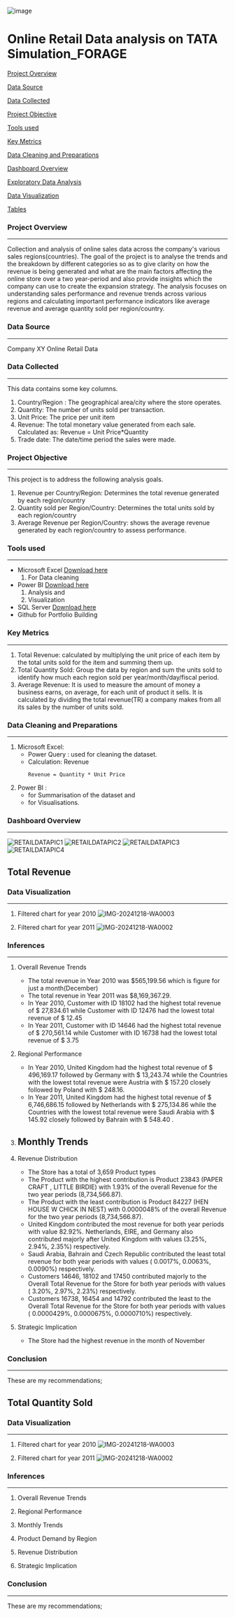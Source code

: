 ![image](https://github.com/user-attachments/assets/4c9aac5b-3638-4938-bde1-f77410c4f7eb)
# Online Retail Data analysis on TATA Simulation_FORAGE

[Project Overview](#project-overview) 

[Data Source](#data-source)

[Data Collected](#data-collected)

[Project Objective ](#project-objective)

[Tools used](#tools-used)

[Key Metrics](#key-metrics)

[Data Cleaning and Preparations](#data-cleaning-and-preparations)

[Dashboard Overview](#dashboard-overview)

[Exploratory Data Analysis](#exploratory-data-analysis)

[Data Visualization](#data-visualization)

[Tables](#tables)

### Project Overview
---
Collection and analysis of online sales data across the company's various sales regions(countries). The goal of the project is to analyse the trends and the breakdown by different categories so as to give clarity on how the revenue is being generated and what are the main factors affecting the online store over a two year-period and also provide insights which the company can use to create the expansion strategy. The analysis focuses on understanding sales performance and revenue trends across various regions and calculating important performance indicators like average revenue and average quantity sold per region/country. 
    
### Data Source
---    
Company XY Online Retail Data

### Data Collected
---    
This data contains some key columns.
1. Country/Region : The geographical area/city where the store operates.
2. Quantity: The number of units sold per transaction.
3. Unit Price: The price per unit item
4. Revenue: The total monetary value generated from each sale. Calculated as: Revenue = Unit Price*Quantity
5. Trade date: The date/time period the sales were made.
  
  
### Project Objective  
--- 
This project is to address the following analysis goals.
1. Revenue per Country/Region: Determines the total revenue generated by each region/country
2. Quantity sold per Region/Country: Determines the total units sold by each region/country
3. Average Revenue per Region/Country: shows the average revenue generated by each region/country to assess performance.
    
### Tools used
---
- Microsoft Excel [Download here](https://github.com/Oluwakemi-moyin/Retail_Data/blob/aa2e94b4f7b37806d1db4239b612b9f8dab62e00/Online%20Retail%20Data%20Set.xlsx)
  1. For Data cleaning
- Power BI [Download here](https://github.com/Oluwakemi-moyin/Retail_Data/blob/aa2e94b4f7b37806d1db4239b612b9f8dab62e00/TATA%20Online%20Retail%20Data%20Analysis.pbix)
  1. Analysis and
  2. Visualization
- SQL Server [Download here](https://github.com/Oluwakemi-moyin/Retail_Data/blob/aa2e94b4f7b37806d1db4239b612b9f8dab62e00/SQLQueryOnline-retail-data-%20TATA.sql)
- Github for Portfolio Building

### Key Metrics
---
1. Total Revenue: calculated by multiplying the unit price of each item by the total units sold for the item and summing them up.
2. Total Quantity Sold: Group the data by region and sum the units sold to identify how much each region sold per year/month/day/fiscal period.
3. Average Revenue: It is used to measure the amount of money a business earns, on average, for each unit of product it sells. It is calculated by dividing the total revenue(TR) a company makes from all its sales by the number of units sold.

### Data Cleaning and Preparations
---
1. Microsoft Excel:
   - Power Query : used for cleaning the dataset.
   - Calculation: Revenue
     ```
     Revenue = Quantity * Unit Price
     ```
2. Power BI :
   - for Summarisation of the dataset and
   - for Visualisations.
  
### Dashboard Overview
---

![RETAILDATAPIC1](https://github.com/user-attachments/assets/a073898a-2e64-49e4-8baf-50b699173295) ![RETAILDATAPIC2](https://github.com/user-attachments/assets/76bee428-955c-4671-b667-78320568a653)
![RETAILDATAPIC3](https://github.com/user-attachments/assets/1d037451-34bb-44e6-afd1-9c777fc8b778) ![RETAILDATAPIC4](https://github.com/user-attachments/assets/7ab74369-d7a5-4b82-b073-1023e4387bfd)


## Total Revenue

### Data Visualization
---

1. Filtered chart for year 2010
![IMG-20241218-WA0003](https://github.com/user-attachments/assets/e3d052a5-1fd5-4c31-9b7c-1ed81ef6b431)

   
2. Filtered chart for year 2011
![IMG-20241218-WA0002](https://github.com/user-attachments/assets/e588030e-23a8-4a99-bc3e-8c0f87292272)


### Inferences
---
1. Overall Revenue Trends
   - The total revenue in Year 2010 was $565,199.56 which is figure for just a month(December)
   - The total revenue in Year 2011 was $8,169,367.29.
   - In Year 2010, Customer with ID 18102 had the highest total revenue of $ 27,834.61 while Customer with ID 12476 had the lowest total revenue of $ 12.45
   - In Year 2011, Customer with ID 14646 had the highest total revenue of $ 270,561.14 while Customer with ID 16738 had the lowest total revenue of $ 3.75
   
2. Regional Performance
   - In Year 2010, United Kingdom had the highest total revenue of $ 496,169.17 followed by Germany with $ 13,243.74 while the Countries with the lowest total revenue were Austria with $ 157.20 closely followed by Poland with      $ 248.16.
   - In Year 2011, United Kingdom had the highest total revenue of $ 6,746,686.15 followed by Netherlands with $ 275,134.86 while the Countries with the lowest total revenue were Saudi Arabia with $ 145.92 closely followed by      Bahrain with $ 548.40 .
3. Monthly Trends
   - 
4. Revenue Distribution
   - The Store has a total of 3,659 Product types
   - The Product with the highest contribution is Product 23843 (PAPER CRAFT , LITTLE BIRDIE) with 1.93% of the overall Revenue for the two year periods (8,734,566.87).
   - The Product with the least contribution is Product 84227 (HEN HOUSE W CHICK IN NEST) with 0.0000048% of the overall Revenue for the two year periods (8,734,566.87).
   - United Kingdom contributed the most revenue for both year periods with value 82.92%. Netherlands, EIRE, and Germany also contributed majorly after United Kingdom with values (3.25%, 2.94%, 2.35%) respectively.
   - Saudi Arabia, Bahrain and Czech Republic contributed the least total revenue for both year periods with values ( 0.0017%, 0.0063%, 0.0090%) respectively.
   - Customers 14646, 18102 and 17450 contributed majorly to the Overall Total Revenue for the Store for both year periods with values ( 3.20%, 2.97%, 2.23%) respectively.
   - Customers 16738, 16454 and 14792 contributed the least to the Overall Total Revenue for the Store for both year periods with values ( 0.0000429%,  0.0000675%,  0.0000710%) respectively.
	 
  
4. Strategic Implication
   - The Store had the highest revenue in the month of November 
   
### Conclusion
---
These are my recommendations;

## Total Quantity Sold

### Data Visualization
---

1. Filtered chart for year 2010
![IMG-20241218-WA0003](https://github.com/user-attachments/assets/e3d052a5-1fd5-4c31-9b7c-1ed81ef6b431)

   
2. Filtered chart for year 2011
![IMG-20241218-WA0002](https://github.com/user-attachments/assets/e588030e-23a8-4a99-bc3e-8c0f87292272)


### Inferences
---
1. Overall Revenue Trends
   
2. Regional Performance
3. Monthly Trends
4. Product Demand by Region
   

5. Revenue Distribution
  
6. Strategic Implication

   
### Conclusion
---
These are my recommendations;

